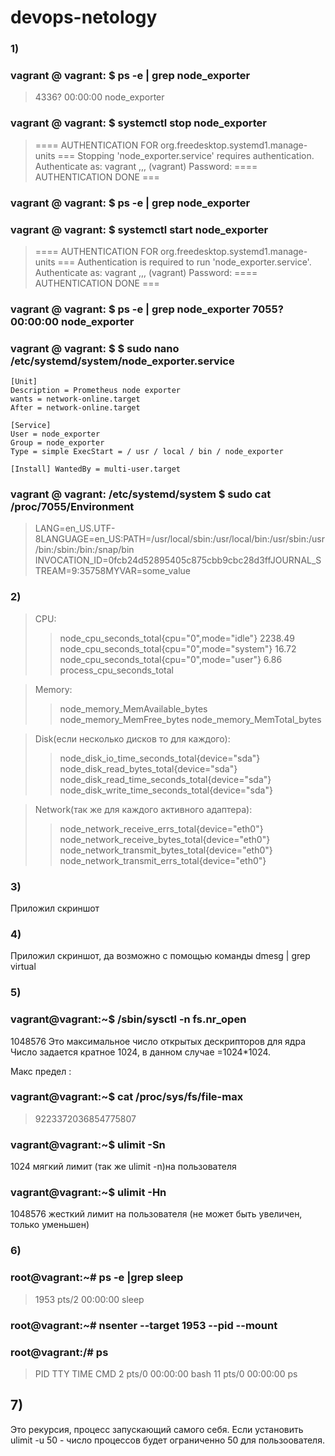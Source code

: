 # devops-netology

### 1)
### vagrant @ vagrant: $ ps -e | grep node_exporter
>4336? 00:00:00 node_exporter 
### vagrant @ vagrant: $ systemctl stop node_exporter 
>==== AUTHENTICATION FOR org.freedesktop.systemd1.manage-units 
=== Stopping 'node_exporter.service' requires authentication. Authenticate as: vagrant ,,, (vagrant) Password: 
==== AUTHENTICATION DONE === 
### vagrant @ vagrant: $ ps -e | grep node_exporter 
### vagrant @ vagrant: $ systemctl start node_exporter 
>==== AUTHENTICATION FOR org.freedesktop.systemd1.manage-units 
=== Authentication is required to run 'node_exporter.service'. Authenticate as: vagrant ,,, (vagrant) Password: ==== AUTHENTICATION DONE === 
### vagrant @ vagrant: $ ps -e | grep node_exporter 7055? 00:00:00 node_exporter 
### vagrant @ vagrant: $ $ sudo nano /etc/systemd/system/node_exporter.service 
```editorconfig
[Unit] 
Description = Prometheus node exporter 
wants = network-online.target 
After = network-online.target

[Service] 
User = node_exporter 
Group = node_exporter 
Type = simple ExecStart = / usr / local / bin / node_exporter

[Install] WantedBy = multi-user.target 
```
### vagrant @ vagrant: /etc/systemd/system $ sudo cat /proc/7055/Environment 
>LANG=en_US.UTF-8LANGUAGE=en_US:PATH=/usr/local/sbin:/usr/local/bin:/usr/sbin:/usr/bin:/sbin:/bin:/snap/bin
INVOCATION_ID=0fcb24d52895405c875cbb9cbc28d3ffJOURNAL_STREAM=9:35758MYVAR=some_value

### 2)
>CPU:
>>    node_cpu_seconds_total{cpu="0",mode="idle"} 2238.49
    node_cpu_seconds_total{cpu="0",mode="system"} 16.72
    node_cpu_seconds_total{cpu="0",mode="user"} 6.86
    process_cpu_seconds_total
    
>Memory:
>>    node_memory_MemAvailable_bytes 
    node_memory_MemFree_bytes
    node_memory_MemTotal_bytes
    
>Disk(если несколько дисков то для каждого):
>>    node_disk_io_time_seconds_total{device="sda"} 
    node_disk_read_bytes_total{device="sda"} 
    node_disk_read_time_seconds_total{device="sda"} 
    node_disk_write_time_seconds_total{device="sda"}
    
>Network(так же для каждого активного адаптера):
>>    node_network_receive_errs_total{device="eth0"} 
    node_network_receive_bytes_total{device="eth0"} 
    node_network_transmit_bytes_total{device="eth0"}
    node_network_transmit_errs_total{device="eth0"}
 ### 3)
Приложил скриншот
 ### 4)
Приложил скриншот, да возможно с помощью команды dmesg | grep virtual
 ### 5) 
### vagrant@vagrant:~$ /sbin/sysctl -n fs.nr_open
1048576
Это максимальное число открытых дескрипторов для ядра
Число задается кратное 1024, в данном случае =1024*1024. 

Макс предел :
### vagrant@vagrant:~$ cat /proc/sys/fs/file-max
>9223372036854775807

### vagrant@vagrant:~$ ulimit -Sn
1024
мягкий лимит (так же ulimit -n)на пользователя

### vagrant@vagrant:~$ ulimit -Hn
1048576
жесткий лимит на пользователя (не может быть увеличен, только уменьшен)

### 6)
### root@vagrant:~# ps -e |grep sleep
 >  1953 pts/2    00:00:00 sleep
   
### root@vagrant:~# nsenter --target 1953 --pid --mount

### root@vagrant:/# ps
>    PID TTY          TIME CMD
      2 pts/0    00:00:00 bash
     11 pts/0    00:00:00 ps
> 
## 7)
Это рекурсия, процесс запускающий самого себя.
Если установить ulimit -u 50 - число процессов будет ограниченно 50 для пользоователя. 


